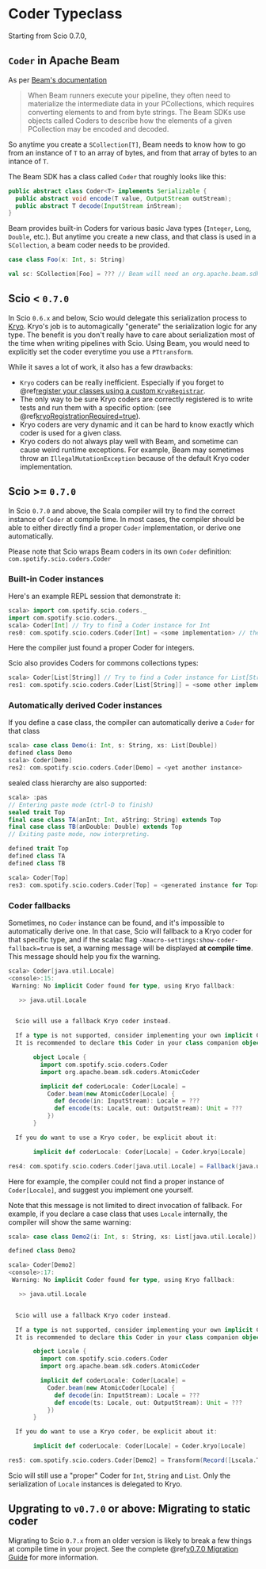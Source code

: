 # Coder Typeclass

Starting from Scio 0.7.0,

## `Coder` in Apache Beam

As per [Beam's documentation](https://beam.apache.org/documentation/programming-guide/#specifying-coders)

> When Beam runners execute your pipeline, they often need to materialize the intermediate data in your PCollections, which requires converting elements to and from byte strings. The Beam SDKs use objects called Coders to describe how the elements of a given PCollection may be encoded and decoded.

So anytime you create a `SCollection[T]`, Beam needs to know how to go from an instance of `T` to an array of bytes, and from that array of bytes to an intance of `T`.

The Beam SDK has a class called `Coder` that roughly looks like this:

```java
public abstract class Coder<T> implements Serializable {
  public abstract void encode(T value, OutputStream outStream);
  public abstract T decode(InputStream inStream);
}
```

Beam provides built-in Coders for various basic Java types (`Integer`, `Long`, `Double`, etc.). But anytime you create a new class, and that class is used in a `SCollection`, a beam coder needs to be provided.

```scala mdoc:silent
case class Foo(x: Int, s: String)

val sc: SCollection[Foo] = ??? // Beam will need an org.apache.beam.sdk.coders.Coder[Foo]
```

## Scio < `0.7.0`

In Scio `0.6.x` and below, Scio would delegate this serialization process to [Kryo](https://github.com/EsotericSoftware/kryo). Kryo's job is to automagically "generate" the serialization logic for any type. The benefit is you don't really have to care about serialization most of the time when writing pipelines with Scio. Using Beam, you would need to explicitly set the coder everytime you use a `PTtransform`.

While it saves a lot of work, it also has a few drawbacks:

- `Kryo` coders can be really inefficient. Especially if you forget to @ref[register your classes using a custom `KryoRegistrar`](../FAQ.md#how-do-i-use-custom-kryo-serializers-).
- The only way to be sure Kryo coders are correctly registered is to write tests and run them with a specific option: (see @ref[kryoRegistrationRequired=true](../FAQ.md#what-kryo-tuning-options-are-there-)).
- Kryo coders are very dynamic and it can be hard to know exactly which coder is used for a given class.
- Kryo coders do not always play well with Beam, and sometime can cause weird runtime exceptions. For example, Beam may sometimes throw an `IllegalMutationException` because of the default Kryo coder implementation.

## Scio >= `0.7.0`

In Scio `0.7.0` and above, the Scala compiler will try to find the correct instance of `Coder` at compile time.
In most cases, the compiler should be able to either directly find a proper `Coder` implementation, or derive one automatically.

Please note that Scio wraps Beam coders in its own `Coder` definition: `com.spotify.scio.coders.Coder`

### Built-in Coder instances

Here's an example REPL session that demonstrate it:

```scala
scala> import com.spotify.scio.coders._
import com.spotify.scio.coders._
scala> Coder[Int] // Try to find a Coder instance for Int
res0: com.spotify.scio.coders.Coder[Int] = <some implementation> // the compiler found a proper instance
```

Here the compiler just found a proper Coder for integers.

Scio also provides Coders for commons collections types:

```scala
scala> Coder[List[String]] // Try to find a Coder instance for List[String]
res1: com.spotify.scio.coders.Coder[List[String]] = <some other implementation>
```

### Automatically derived Coder instances

If you define a case class, the compiler can automatically derive a `Coder` for that class

```scala
scala> case class Demo(i: Int, s: String, xs: List[Double])
defined class Demo
scala> Coder[Demo]
res2: com.spotify.scio.coders.Coder[Demo] = <yet another instance>
```

sealed class hierarchy are also supported:


```scala
scala> :pas
// Entering paste mode (ctrl-D to finish)
sealed trait Top
final case class TA(anInt: Int, aString: String) extends Top
final case class TB(anDouble: Double) extends Top
// Exiting paste mode, now interpreting.

defined trait Top
defined class TA
defined class TB

scala> Coder[Top]
res3: com.spotify.scio.coders.Coder[Top] = <generated instance for Top>
```

### Coder fallbacks

Sometimes, no `Coder` instance can be found, and it's impossible to automatically derive one.
In that case, Scio will fallback to a Kryo coder for that specific type, and if the scalac flag `-Xmacro-settings:show-coder-fallback=true` is set, a warning message will be displayed __at compile time__. This message should help you fix the warning.

```scala
scala> Coder[java.util.Locale]
<console>:15:
 Warning: No implicit Coder found for type, using Kryo fallback:

   >> java.util.Locale


  Scio will use a fallback Kryo coder instead.

  If a type is not supported, consider implementing your own implicit Coder for this type.
  It is recommended to declare this Coder in your class companion object:

       object Locale {
         import com.spotify.scio.coders.Coder
         import org.apache.beam.sdk.coders.AtomicCoder

         implicit def coderLocale: Coder[Locale] =
           Coder.beam(new AtomicCoder[Locale] {
             def decode(in: InputStream): Locale = ???
             def encode(ts: Locale, out: OutputStream): Unit = ???
           })
       }

  If you do want to use a Kryo coder, be explicit about it:

       implicit def coderLocale: Coder[Locale] = Coder.kryo[Locale]

res4: com.spotify.scio.coders.Coder[java.util.Locale] = Fallback(java.util.Locale)
```

Here for example, the compiler could not find a proper instance of `Coder[Locale]`, and suggest you implement one yourself.

Note that this message is not limited to direct invocation of fallback. For example, if you declare a case class that uses `Locale` internally, the compiler will show the same warning:


```scala
scala> case class Demo2(i: Int, s: String, xs: List[java.util.Locale])

defined class Demo2

scala> Coder[Demo2]
<console>:17:
 Warning: No implicit Coder found for type, using Kryo fallback:

   >> java.util.Locale


  Scio will use a fallback Kryo coder instead.

  If a type is not supported, consider implementing your own implicit Coder for this type.
  It is recommended to declare this Coder in your class companion object:

       object Locale {
         import com.spotify.scio.coders.Coder
         import org.apache.beam.sdk.coders.AtomicCoder

         implicit def coderLocale: Coder[Locale] =
           Coder.beam(new AtomicCoder[Locale] {
             def decode(in: InputStream): Locale = ???
             def encode(ts: Locale, out: OutputStream): Unit = ???
           })
       }

  If you do want to use a Kryo coder, be explicit about it:

       implicit def coderLocale: Coder[Locale] = Coder.kryo[Locale]

res5: com.spotify.scio.coders.Coder[Demo2] = Transform(Record([Lscala.Tuple2;@60736dd9),<function1>)
```

Scio will still use a "proper" Coder for `Int`, `String` and `List`. Only the serialization of `Locale` instances is delegated to Kryo.

## Upgrating to `v0.7.0` or above: Migrating to static coder

Migrating to Scio `0.7.x` from an older version is likely to break a few things at compile time in your project.
See the complete @ref[v0.7.0 Migration Guide](../migrations/v0.7.0-Migration-Guide.md) for more information.
